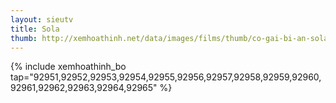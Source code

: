 ```yaml
---
layout: sieutv
title: Sola
thumb: http://xemhoathinh.net/data/images/films/thumb/co-gai-bi-an-sola-2007.jpg
---
```

{% include xemhoathinh_bo tap="92951,92952,92953,92954,92955,92956,92957,92958,92959,92960,92961,92962,92963,92964,92965" %} 
